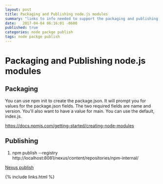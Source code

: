 ```yaml
---
layout: post
title: Packaging and Publishing node.js modules
summary: "links to info needed to support the packaging and publishing of node modules."
date:   2017-04-04 06:16:01 -0600
published: true
categories: node packge publish
tags: node packge publish
---
```

# Packaging and Publishing node.js modules
## Packaging
You can use npm init to create the package.json. It will prompt you for values for the package.json fields. The two required fields are name and version. You'll also want to have a value for main. You can use the default, index.js.

https://docs.npmjs.com/getting-started/creating-node-modules

## Publishing
1. npm publish --registry http://localhost:8081/nexus/content/repositories/npm-internal/

[Nexus publish](https://books.sonatype.com/nexus-book/reference/npm-deploying-packages.html)

{% include links.html %}
